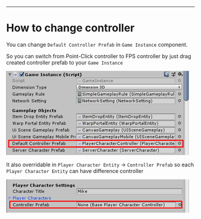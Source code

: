 * * *

How to change controller
==============

You can change `Default Controller Prefab` in `Game Instance` component.

So you can switch from Point-Click controller to FPS controller by just drag created controller prefab to your `Game Instance`

![](../images/change_controller_01.png)

It also overridable in `Player Character Entity` -> `Controller Prefab` so each `Player Character Entity` can have difference controller

![](../images/change_controller_02.png)